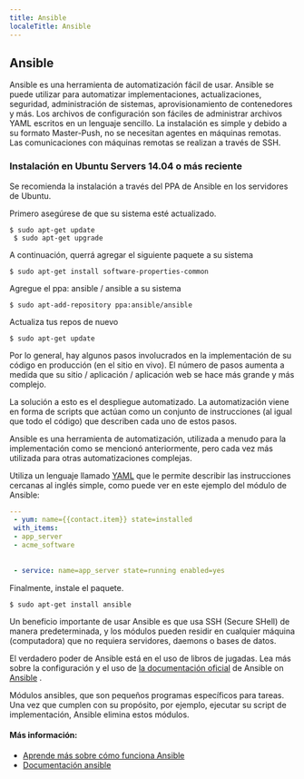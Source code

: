 ```yaml
---
title: Ansible
localeTitle: Ansible
---
```

## Ansible

Ansible es una herramienta de automatización fácil de usar. Ansible se puede utilizar para automatizar implementaciones, actualizaciones, seguridad, administración de sistemas, aprovisionamiento de contenedores y más. Los archivos de configuración son fáciles de administrar archivos YAML escritos en un lenguaje sencillo. La instalación es simple y debido a su formato Master-Push, no se necesitan agentes en máquinas remotas. Las comunicaciones con máquinas remotas se realizan a través de SSH.

### Instalación en Ubuntu Servers 14.04 o más reciente

Se recomienda la instalación a través del PPA de Ansible en los servidores de Ubuntu.

Primero asegúrese de que su sistema esté actualizado.
```
$ sudo apt-get update 
 $ sudo apt-get upgrade 
```

A continuación, querrá agregar el siguiente paquete a su sistema
```
$ sudo apt-get install software-properties-common 
```

Agregue el ppa: ansible / ansible a su sistema
```
$ sudo apt-add-repository ppa:ansible/ansible 
```

Actualiza tus repos de nuevo
```
$ sudo apt-get update 
```

Por lo general, hay algunos pasos involucrados en la implementación de su código en producción (en el sitio en vivo). El número de pasos aumenta a medida que su sitio / aplicación / aplicación web se hace más grande y más complejo.

La solución a esto es el despliegue automatizado. La automatización viene en forma de scripts que actúan como un conjunto de instrucciones (al igual que todo el código) que describen cada uno de estos pasos.

Ansible es una herramienta de automatización, utilizada a menudo para la implementación como se mencionó anteriormente, pero cada vez más utilizada para otras automatizaciones complejas.

Utiliza un lenguaje llamado [YAML](https://en.wikipedia.org/wiki/YAML) que le permite describir las instrucciones cercanas al inglés simple, como puede ver en este ejemplo del módulo de Ansible:

```YAML
--- 
 - yum: name={{contact.item}} state=installed 
 with_items: 
 - app_server 
 - acme_software 
 
 
 - service: name=app_server state=running enabled=yes 
```

Finalmente, instale el paquete.
```
$ sudo apt-get install ansible 
```

Un beneficio importante de usar Ansible es que usa SSH (Secure SHell) de manera predeterminada, y los módulos pueden residir en cualquier máquina (computadora) que no requiera servidores, daemons o bases de datos.

El verdadero poder de Ansible está en el uso de libros de jugadas. Lea más sobre la configuración y el uso de [la documentación oficial](https://docs.ansible.com/ansible/latest/index.html) de Ansible on [Ansible](https://docs.ansible.com/ansible/latest/index.html) .

Módulos ansibles, que son pequeños programas específicos para tareas. Una vez que cumplen con su propósito, por ejemplo, ejecutar su script de implementación, Ansible elimina estos módulos.

#### Más información:

*   [Aprende más sobre cómo funciona Ansible](https://www.ansible.com/how-ansible-works/)
*   [Documentación ansible](http://docs.ansible.com/)
